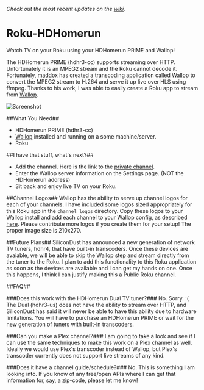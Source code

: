 *Check out the most recent updates on the [wiki](git@github.com:computmaxer/roku-hdhomerun.wiki.git).*

Roku-HDHomerun
==============

Watch TV on your Roku using your HDHomerun PRIME and Wallop!

The HDHomerun PRIME (hdhr3-cc) supports streaming over HTTP.  Unfortunately it is an MPEG2 stream and the Roku cannot decode it.  Fortunately, [maddox](https://github.com/maddox) has created a transcoding application called [Wallop](https://github.com/maddox/wallop) to convert the MPEG2 stream to H.264 and serve it up live over HLS using ffmpeg.  Thanks to his work, I was able to easily create a Roku app to stream from [Wallop](https://github.com/maddox/wallop).

![Screenshot](http://i.imgur.com/GJUiye0.png)


##What You Need##
 * HDHomerun PRIME (hdhr3-cc)
 * [Wallop](https://github.com/maddox/wallop) installed and running on a some machine/server.
 * Roku


##I have that stuff, what's next?##
 * Add the channel. Here is the link to the [private channel](https://owner.roku.com/add/rokuhdhr).
 * Enter the Wallop server information on the Settings page. (NOT the HDHomerun address)
 * Sit back and enjoy live TV on your Roku.

##Channel Logos##
Wallop has the ability to serve up channel logos for each of your channels.  I have included some logos sized appropriately for this Roku app in the `channel_logos` directory.  Copy these logos to your Wallop install and add each channel to your Wallop config, as described [here](https://github.com/maddox/wallop#network-logos). Please contribute more logos if you create them for your setup!  The proper image size is 210x270.

##Future Plans##
SiliconDust has announced a new generation of network TV tuners, hdhr4, that have built-in transcoders.  Once these devices are avaiable, we will be able to skip the Wallop step and stream directly from the tuner to the Roku.  I plan to add this functionality to this Roku application as soon as the devices are available and I can get my hands on one.  Once this happens, I think I can justify making this a Public Roku channel.

##FAQ##

###Does this work with the HDHomerun Dual TV tuner?###
No. Sorry. :(  The Dual (hdhr3-us) does not have the ability to stream over HTTP, and SiliconDust has said it will never be able to have this ability due to hardware limitations.  You will have to purchase an HDHomerun PRIME or wait for the new generation of tuners with built-in transcoders.


###Can you make a Plex channel?###
I am going to take a look and see if I can use the same techniques to make this work on a Plex channel as well.  Ideally we would use Plex's transcoder instead of Wallop, but Plex's transcoder currently does not support live streams of any kind.

###Does it have a channel guide/schedule?###
No. This is something I am looking into.  If you know of any free/open APIs where I can get that information for, say, a zip-code, please let me know!
